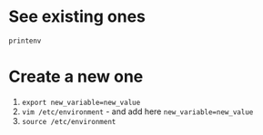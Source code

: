 #                  See existing ones

`printenv`










#                  Create a new one

1. `export new_variable=new_value`
2. `vim /etc/environment` - and add here `new_variable=new_value`
3. `source /etc/environment`